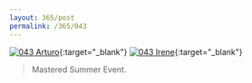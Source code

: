 ```yaml
---
layout: 365/post
permalink: /365/043
---
```


[![043 Arturo](https://c1.staticflickr.com/1/533/20312012116_9884647e46_c.jpg)](https://www.flickr.com/photos/131440297@N08/20312012116/){:target="_blank"}
[![043 Irene](https://c1.staticflickr.com/1/256/19643938534_f46ea280a8_c.jpg)](https://www.flickr.com/photos/25124902@N04/19643938534/){:target="_blank"}


> Mastered Summer Event.

>
